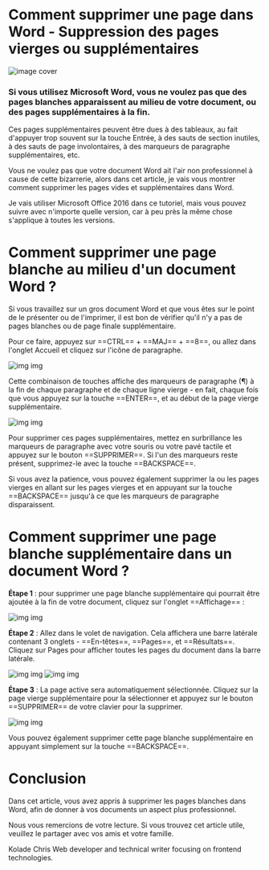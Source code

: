 # Comment supprimer une page dans Word - Suppression des pages vierges ou supplémentaires

![image cover](https://www.freecodecamp.org/news/content/images/size/w2000/2021/10/blank-page-in-word.png)

### Si vous utilisez Microsoft Word, vous ne voulez pas que des pages blanches apparaissent au milieu de votre document, ou des pages supplémentaires à la fin.

Ces pages supplémentaires peuvent être dues à des tableaux, au fait d'appuyer trop souvent sur la touche Entrée, à des sauts de section inutiles, à des sauts de page involontaires, à des marqueurs de paragraphe supplémentaires, etc.

Vous ne voulez pas que votre document Word ait l'air non professionnel à cause de cette bizarrerie, alors dans cet article, je vais vous montrer comment supprimer les pages vides et supplémentaires dans Word.

Je vais utiliser Microsoft Office 2016 dans ce tutoriel, mais vous pouvez suivre avec n'importe quelle version, car à peu près la même chose s'applique à toutes les versions.

# Comment supprimer une page blanche au milieu d'un document Word ?
Si vous travaillez sur un gros document Word et que vous êtes sur le point de le présenter ou de l'imprimer, il est bon de vérifier qu'il n'y a pas de pages blanches ou de page finale supplémentaire.

Pour ce faire, appuyez sur ==CTRL== + ==MAJ== + ==8==, ou allez dans l'onglet Accueil et cliquez sur l'icône de paragraphe.

![img img](https://www.freecodecamp.org/news/content/images/2021/10/ss-1-4.jpg)

Cette combinaison de touches affiche des marqueurs de paragraphe (¶) à la fin de chaque paragraphe et de chaque ligne vierge - en fait, chaque fois que vous appuyez sur la touche ==ENTER==, et au début de la page vierge supplémentaire.

![img img](https://www.freecodecamp.org/news/content/images/2021/10/show-blank-pages.gif)

Pour supprimer ces pages supplémentaires, mettez en surbrillance les marqueurs de paragraphe avec votre souris ou votre pavé tactile et appuyez sur le bouton ==SUPPRIMER==. Si l'un des marqueurs reste présent, supprimez-le avec la touche ==BACKSPACE==.

Si vous avez la patience, vous pouvez également supprimer la ou les pages vierges en allant sur les pages vierges et en appuyant sur la touche ==BACKSPACE== jusqu'à ce que les marqueurs de paragraphe disparaissent.

# Comment supprimer une page blanche supplémentaire dans un document Word ?

**Étape 1** : pour supprimer une page blanche supplémentaire qui pourrait être ajoutée à la fin de votre document, cliquez sur l'onglet ==Affichage== :

![img img](https://www.freecodecamp.org/news/content/images/2021/10/ss-2-5.jpg)

**Étape 2** : Allez dans le volet de navigation. Cela affichera une barre latérale contenant 3 onglets - ==En-têtes==, ==Pages==, et ==Résultats==. Cliquez sur Pages pour afficher toutes les pages du document dans la barre latérale.

![img img](https://www.freecodecamp.org/news/content/images/2021/10/ss-3b.jpg)
![img img](https://www.freecodecamp.org/news/content/images/2021/10/ss-4-4.jpg)

**Étape 3** : La page active sera automatiquement sélectionnée. Cliquez sur la page vierge supplémentaire pour la sélectionner et appuyez sur le bouton ==SUPPRIMER== de votre clavier pour la supprimer.

![img img](https://www.freecodecamp.org/news/content/images/2021/10/delete-extra-page.gif)

Vous pouvez également supprimer cette page blanche supplémentaire en appuyant simplement sur la touche ==BACKSPACE==.

# Conclusion
Dans cet article, vous avez appris à supprimer les pages blanches dans Word, afin de donner à vos documents un aspect plus professionnel.

Nous vous remercions de votre lecture. Si vous trouvez cet article utile, veuillez le partager avec vos amis et votre famille.


Kolade Chris
Web developer and technical writer focusing on frontend technologies.


